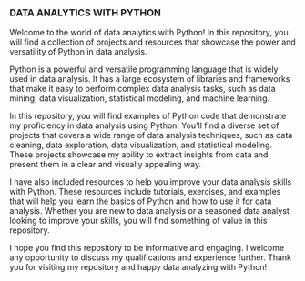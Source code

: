 ### DATA ANALYTICS WITH PYTHON
Welcome to the world of data analytics with Python! In this repository, you will find a collection of projects and resources that showcase the power and versatility of Python in data analysis.

Python is a powerful and versatile programming language that is widely used in data analysis. It has a large ecosystem of libraries and frameworks that make it easy to perform complex data analysis tasks, such as data mining, data visualization, statistical modeling, and machine learning.

In this repository, you will find examples of Python code that demonstrate my proficiency in data analysis using Python. You'll find a diverse set of projects that covers a wide range of data analysis techniques, such as data cleaning, data exploration, data visualization, and statistical modeling. These projects showcase my ability to extract insights from data and present them in a clear and visually appealing way.

I have also included resources to help you improve your data analysis skills with Python. These resources include tutorials, exercises, and examples that will help you learn the basics of Python and how to use it for data analysis. Whether you are new to data analysis or a seasoned data analyst looking to improve your skills, you will find something of value in this repository.

I hope you find this repository to be informative and engaging. I welcome any opportunity to discuss my qualifications and experience further. Thank you for visiting my repository and happy data analyzing with Python!
